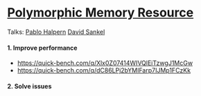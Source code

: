 # [Polymorphic Memory Resource](https://en.cppreference.com/w/cpp/header/memory_resource)
Talks: [Pablo Halpern](https://www.youtube.com/watch?v=v3dz-AKOVL8) [David Sankel](https://www.youtube.com/watch?v=FLbXjNrAjbc)
#### 1. Improve performance
* https://quick-bench.com/q/Xlx0Z07414WIVQlEiTzwgJ1McGw
* https://quick-bench.com/q/dC86LPj2bYMIFarp7IJMp1FCzKk
#### 2. Solve issues
